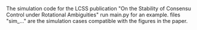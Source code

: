 The simulation code for the LCSS publication "On the Stability of Consensu Control under Rotational Ambiguities"
run main.py for an example.
files "sim_..." are the simulation cases compatible with the figures in the paper.
